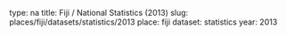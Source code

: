 type: na
title: Fiji / National Statistics (2013)
slug: places/fiji/datasets/statistics/2013
place: fiji
dataset: statistics
year: 2013
